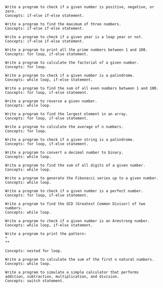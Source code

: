 

    Write a program to check if a given number is positive, negative, or zero.
    Concepts: if-else if-else statement.

    Write a program to find the maximum of three numbers.
    Concepts: if-else if-else statement.

    Write a program to check if a given year is a leap year or not.
    Concepts: if-else if-else statement.

    Write a program to print all the prime numbers between 1 and 100.
    Concepts: for loop, if-else statement.

    Write a program to calculate the factorial of a given number.
    Concepts: for loop.

    Write a program to check if a given number is a palindrome.
    Concepts: while loop, if-else statement.

    Write a program to find the sum of all even numbers between 1 and 100.
    Concepts: for loop, if-else statement.

    Write a program to reverse a given number.
    Concepts: while loop.

    Write a program to find the largest element in an array.
    Concepts: for loop, if-else statement.

    Write a program to calculate the average of n numbers.
    Concepts: for loop.

    Write a program to check if a given string is a palindrome.
    Concepts: for loop, if-else statement.

    Write a program to convert a decimal number to binary.
    Concepts: while loop.

    Write a program to find the sum of all digits of a given number.
    Concepts: while loop.

    Write a program to generate the Fibonacci series up to a given number.
    Concepts: while loop.

    Write a program to check if a given number is a perfect number.
    Concepts: for loop, if-else statement.

    Write a program to find the GCD (Greatest Common Divisor) of two numbers.
    Concepts: while loop.

    Write a program to check if a given number is an Armstrong number.
    Concepts: while loop, if-else statement.

    Write a program to print the pattern:
    *
    **

    Concepts: nested for loop.

    Write a program to calculate the sum of the first n natural numbers.
    Concepts: while loop.

    Write a program to simulate a simple calculator that performs addition, subtraction, multiplication, and division.
    Concepts: switch statement.
